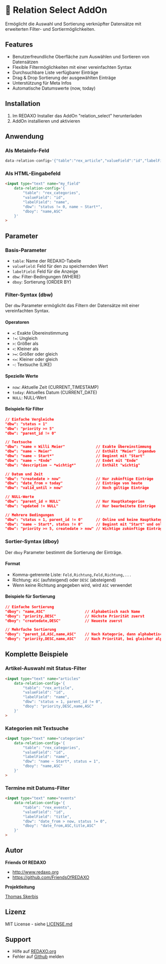 # 🐣 Relation Select AddOn

Ermöglicht die Auswahl und Sortierung verknüpfter Datensätze mit erweiterten Filter- und Sortiermöglichkeiten.

## Features

- Benutzerfreundliche Oberfläche zum Auswählen und Sortieren von Datensätzen
- Flexible Filtermöglichkeiten mit einer vereinfachten Syntax
- Durchsuchbare Liste verfügbarer Einträge
- Drag & Drop Sortierung der ausgewählten Einträge
- Unterstützung für Meta Infos
- Automatische Datumswerte (now, today)

## Installation

1. Im REDAXO Installer das AddOn "relation_select" herunterladen
2. AddOn installieren und aktivieren

## Anwendung

### Als Metainfo-Feld

```php
data-relation-config='{"table":"rex_article","valueField":"id","labelField":"name"}'
```

### Als HTML-Eingabefeld

```html
<input type="text" name="my_field" 
    data-relation-config='{
        "table": "rex_categories",
        "valueField": "id",
        "labelField": "name",
        "dbw": "status != 0, name ~ Start*",
        "dboy": "name,ASC"
    }'
>
```

## Parameter

### Basis-Parameter

- `table`: Name der REDAXO-Tabelle
- `valueField`: Feld für den zu speichernden Wert
- `labelField`: Feld für die Anzeige
- `dbw`: Filter-Bedingungen (WHERE)
- `dboy`: Sortierung (ORDER BY)

### Filter-Syntax (dbw)

Der `dbw` Parameter ermöglicht das Filtern der Datensätze mit einer vereinfachten Syntax.

#### Operatoren

- `=`: Exakte Übereinstimmung
- `!=`: Ungleich
- `>`: Größer als
- `<`: Kleiner als
- `>=`: Größer oder gleich
- `<=`: Kleiner oder gleich
- `~`: Textsuche (LIKE)

#### Spezielle Werte

- `now`: Aktuelle Zeit (CURRENT_TIMESTAMP)
- `today`: Aktuelles Datum (CURRENT_DATE)
- `NULL`: NULL-Wert

#### Beispiele für Filter

```json
// Einfache Vergleiche
"dbw": "status = 1"
"dbw": "priority >= 5"
"dbw": "parent_id != 0"

// Textsuche
"dbw": "name = Willi Meier"              // Exakte Übereinstimmung
"dbw": "name ~ Meier"                    // Enthält "Meier" irgendwo
"dbw": "name ~ Start*"                   // Beginnt mit "Start"
"dbw": "name ~ *Ende"                    // Endet mit "Ende"
"dbw": "description ~ *wichtig*"         // Enthält "wichtig"

// Datum und Zeit
"dbw": "createdate > now"                // Nur zukünftige Einträge
"dbw": "date_from = today"               // Einträge von heute
"dbw": "valid_until > now"               // Noch gültige Einträge

// NULL-Werte
"dbw": "parent_id = NULL"                // Nur Hauptkategorien
"dbw": "updated != NULL"                 // Nur bearbeitete Einträge

// Mehrere Bedingungen
"dbw": "status = 1, parent_id != 0"      // Online und keine Hauptkategorie
"dbw": "name ~ Start*, status != 0"      // Beginnt mit "Start" und online
"dbw": "priority >= 5, createdate > now" // Wichtige zukünftige Einträge
```

### Sortier-Syntax (dboy)

Der `dboy` Parameter bestimmt die Sortierung der Einträge.

#### Format
- Komma-getrennte Liste: `Feld,Richtung,Feld,Richtung,...`
- Richtung: `ASC` (aufsteigend) oder `DESC` (absteigend)
- Wenn keine Richtung angegeben wird, wird `ASC` verwendet

#### Beispiele für Sortierung

```json
// Einfache Sortierung
"dboy": "name,ASC"                  // Alphabetisch nach Name
"dboy": "priority,DESC"             // Höchste Priorität zuerst
"dboy": "createdate,DESC"           // Neueste zuerst

// Mehrfache Sortierung
"dboy": "parent_id,ASC,name,ASC"    // Nach Kategorie, dann alphabetisch
"dboy": "priority,DESC,name,ASC"    // Nach Priorität, bei gleicher alphabetisch
```

## Komplette Beispiele

### Artikel-Auswahl mit Status-Filter

```html
<input type="text" name="articles" 
    data-relation-config='{
        "table": "rex_article",
        "valueField": "id",
        "labelField": "name",
        "dbw": "status = 1, parent_id != 0",
        "dboy": "priority,DESC,name,ASC"
    }'
>
```

### Kategorien mit Textsuche

```html
<input type="text" name="categories" 
    data-relation-config='{
        "table": "rex_categories",
        "valueField": "id",
        "labelField": "name",
        "dbw": "name ~ Start*, status = 1",
        "dboy": "name,ASC"
    }'
>
```

### Termine mit Datums-Filter

```html
<input type="text" name="events" 
    data-relation-config='{
        "table": "rex_events",
        "valueField": "id",
        "labelField": "title",
        "dbw": "date_from > now, status != 0",
        "dboy": "date_from,ASC,title,ASC"
    }'
>
```
## Autor

**Friends Of REDAXO**

* http://www.redaxo.org
* https://github.com/FriendsOfREDAXO

**Projektleitung**

[Thomas Skerbis](https://github.com/skerbis)

## Lizenz

MIT License - siehe [LICENSE.md](LICENSE.md)

## Support

- Hilfe auf [REDAXO.org](https://www.redaxo.org/forum/)
- Fehler auf [Github](https://github.com/your/repo/issues) melden
